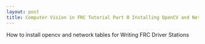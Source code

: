 ```yaml
---
layout: post
title: Computer Vision in FRC Tutorial Part 0 Installing OpenCV and Network tables
---
```

How to install opencv and network tables for Writing FRC Driver Stations
